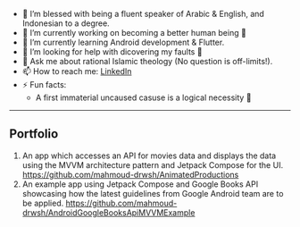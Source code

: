 - 📙 I’m blessed with being a fluent speaker of Arabic & English, and Indonesian to a degree.
- 🔭 I’m currently working on becoming a better human being 🙂
- 🌱 I’m currently learning Android development & Flutter.
- 🤔 I’m looking for help with dicovering my faults 🙂
- 💬 Ask me about rational Islamic theology (No question is off-limits!).
- 📫 How to reach me: [LinkedIn](https://www.linkedin.com/in/mahmoud-darwish)
- ⚡ Fun facts: 
    - A first immaterial uncaused casuse is a logical necessity 🙂

---

## Portfolio
1. An app which accesses an API for movies data and displays the data using the MVVM architecture pattern and Jetpack Compose for the UI.
    https://github.com/mahmoud-drwsh/AnimatedProductions
4. An example app using Jetpack Compose and Google Books API showcasing how the latest guidelines from Google Android team are to be applied.
    https://github.com/mahmoud-drwsh/AndroidGoogleBooksApiMVVMExample
